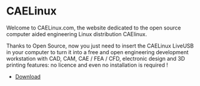 # CAELinux

Welcome to CAELinux.com, the website dedicated to the open source computer aided engineering Linux distribution CAElinux.

Thanks to Open Source, now you just need to insert the CAELinux LiveUSB in your computer to turn it into a free and open engineering development workstation with CAD, CAM, CAE / FEA / CFD, electronic design and 3D printing  features: no licence and even no installation is required ! 

+ [Download](https://www.caelinux.com/CMS3/)